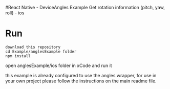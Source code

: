 #React Native - DeviceAngles Example
Get rotation information (pitch, yaw, roll) - ios

# Run
```
download this repository
cd Example/anglesExample folder
npm install
```
open anglesExample/ios folder in xCode and run it

this example is already configured to use the angles wrapper, for use in your own project please follow the instructions on the main readme file.
